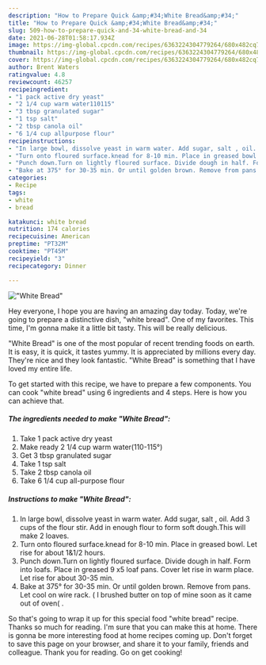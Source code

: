 ```yaml
---
description: "How to Prepare Quick &amp;#34;White Bread&amp;#34;"
title: "How to Prepare Quick &amp;#34;White Bread&amp;#34;"
slug: 509-how-to-prepare-quick-and-34-white-bread-and-34
date: 2021-06-28T01:58:17.934Z
image: https://img-global.cpcdn.com/recipes/6363224304779264/680x482cq70/white-bread-recipe-main-photo.jpg
thumbnail: https://img-global.cpcdn.com/recipes/6363224304779264/680x482cq70/white-bread-recipe-main-photo.jpg
cover: https://img-global.cpcdn.com/recipes/6363224304779264/680x482cq70/white-bread-recipe-main-photo.jpg
author: Brent Waters
ratingvalue: 4.8
reviewcount: 46257
recipeingredient:
- "1 pack active dry yeast"
- "2 1/4 cup warm water110115"
- "3 tbsp granulated sugar"
- "1 tsp salt"
- "2 tbsp canola oil"
- "6 1/4 cup allpurpose flour"
recipeinstructions:
- "In large bowl, dissolve yeast in warm water. Add sugar, salt , oil. Add 3 cups of the flour stir. Add in enough flour to form soft dough.This will make 2 loaves."
- "Turn onto floured surface.knead for 8-10 min. Place in greased bowl. Let rise for about 1&amp;1/2 hours."
- "Punch down.Turn on lightly floured surface. Divide dough in half. Form into loafs. Place in greased 9 x5 loaf pans. Cover let rise in warm place. Let rise for about 30-35 min."
- "Bake at 375° for 30-35 min. Or until golden brown. Remove from pans. Let cool on wire rack. ( I brushed butter on top of mine soon as it came out of oven( ."
categories:
- Recipe
tags:
- white
- bread

katakunci: white bread 
nutrition: 174 calories
recipecuisine: American
preptime: "PT32M"
cooktime: "PT45M"
recipeyield: "3"
recipecategory: Dinner

---
```



![&#34;White Bread&#34;](https://img-global.cpcdn.com/recipes/6363224304779264/680x482cq70/white-bread-recipe-main-photo.jpg)

Hey everyone, I hope you are having an amazing day today. Today, we're going to prepare a distinctive dish, &#34;white bread&#34;. One of my favorites. This time, I'm gonna make it a little bit tasty. This will be really delicious.

&#34;White Bread&#34; is one of the most popular of recent trending foods on earth. It is easy, it is quick, it tastes yummy. It is appreciated by millions every day. They're nice and they look fantastic. &#34;White Bread&#34; is something that I have loved my entire life.




To get started with this recipe, we have to prepare a few components. You can cook &#34;white bread&#34; using 6 ingredients and 4 steps. Here is how you can achieve that.

<!--inarticleads1-->

##### The ingredients needed to make &#34;White Bread&#34;:

1. Take 1 pack active dry yeast
1. Make ready 2 1/4 cup warm water(110-115°)
1. Get 3 tbsp granulated sugar
1. Take 1 tsp salt
1. Take 2 tbsp canola oil
1. Take 6 1/4 cup all-purpose flour




<!--inarticleads2-->

##### Instructions to make &#34;White Bread&#34;:

1. In large bowl, dissolve yeast in warm water. Add sugar, salt , oil. Add 3 cups of the flour stir. Add in enough flour to form soft dough.This will make 2 loaves.
1. Turn onto floured surface.knead for 8-10 min. Place in greased bowl. Let rise for about 1&amp;1/2 hours.
1. Punch down.Turn on lightly floured surface. Divide dough in half. Form into loafs. Place in greased 9 x5 loaf pans. Cover let rise in warm place. Let rise for about 30-35 min.
1. Bake at 375° for 30-35 min. Or until golden brown. Remove from pans. Let cool on wire rack. ( I brushed butter on top of mine soon as it came out of oven( .




So that's going to wrap it up for this special food &#34;white bread&#34; recipe. Thanks so much for reading. I'm sure that you can make this at home. There is gonna be more interesting food at home recipes coming up. Don't forget to save this page on your browser, and share it to your family, friends and colleague. Thank you for reading. Go on get cooking!
